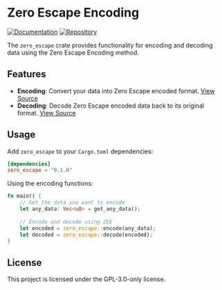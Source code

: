 # Zero Escape Encoding

[![Documentation](https://docs.rs/zero_escape/badge.svg)](https://docs.rs/zero_escape/latest/zero_escape/)
[![Repository](https://img.shields.io/badge/github-repo-blue.svg)](https://github.com/FssAy/zero_escape)

The `zero_escape` crate provides functionality for encoding and decoding data using the Zero Escape Encoding method.

## Features

- **Encoding**: Convert your data into Zero Escape encoded format. [View Source](https://github.com/FssAy/zero_escape/blob/master/src/core/encoding.rs)
- **Decoding**: Decode Zero Escape encoded data back to its original format. [View Source](https://github.com/FssAy/zero_escape/blob/master/src/core/decoding.rs)

## Usage

Add `zero_escape` to your `Cargo.toml` dependencies:

```toml
[dependencies]
zero_escape = "0.1.0"
```

Using the encoding functions:
```rust
fn main() {
    // Get the data you want to encode
    let any_data: Vec<u8> = get_any_data();
    
    // Encode and decode using ZEE
    let encoded = zero_escape::encode(any_data);
    let decoded = zero_escape::decode(encoded);
}
```

## License

This project is licensed under the GPL-3.0-only license.
